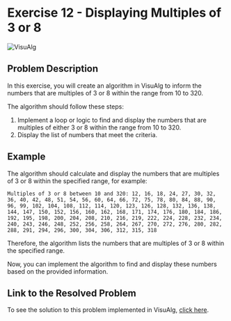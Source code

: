 # Exercise 12 - Displaying Multiples of 3 or 8

![VisuAlg](https://img.shields.io/badge/VisuAlg-1575F9?style=for-the-badge&logoColor=white)

## Problem Description

In this exercise, you will create an algorithm in VisuAlg to inform the numbers that are multiples of 3 or 8 within the range from 10 to 320.

The algorithm should follow these steps:

1. Implement a loop or logic to find and display the numbers that are multiples of either 3 or 8 within the range from 10 to 320.
2. Display the list of numbers that meet the criteria.

## Example

The algorithm should calculate and display the numbers that are multiples of 3 or 8 within the specified range, for example:

```
Multiples of 3 or 8 between 10 and 320: 12, 16, 18, 24, 27, 30, 32, 36, 40, 42, 48, 51, 54, 56, 60, 64, 66, 72, 75, 78, 80, 84, 88, 90, 96, 99, 102, 104, 108, 112, 114, 120, 123, 126, 128, 132, 136, 138, 144, 147, 150, 152, 156, 160, 162, 168, 171, 174, 176, 180, 184, 186, 192, 195, 198, 200, 204, 208, 210, 216, 219, 222, 224, 228, 232, 234, 240, 243, 246, 248, 252, 256, 258, 264, 267, 270, 272, 276, 280, 282, 288, 291, 294, 296, 300, 304, 306, 312, 315, 318
```

Therefore, the algorithm lists the numbers that are multiples of 3 or 8 within the specified range.

Now, you can implement the algorithm to find and display these numbers based on the provided information.

## Link to the Resolved Problem

To see the solution to this problem implemented in VisuAlg, [click here](/2020_2/CAP/Cycle3/Exercises/E12/E12.alg).